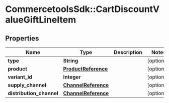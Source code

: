 # CommercetoolsSdk::CartDiscountValueGiftLineItem

## Properties
Name | Type | Description | Notes
------------ | ------------- | ------------- | -------------
**type** | **String** |  | [optional] 
**product** | [**ProductReference**](ProductReference.md) |  | [optional] 
**variant_id** | **Integer** |  | [optional] 
**supply_channel** | [**ChannelReference**](ChannelReference.md) |  | [optional] 
**distribution_channel** | [**ChannelReference**](ChannelReference.md) |  | [optional] 

